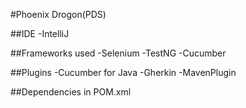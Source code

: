 #Phoenix Drogon(PDS)

##IDE 
    -IntelliJ
    
##Frameworks used 
    -Selenium 
    -TestNG 
    -Cucumber

##Plugins
    -Cucumber for Java
    -Gherkin
    -MavenPlugin
     
##Dependencies in POM.xml
    